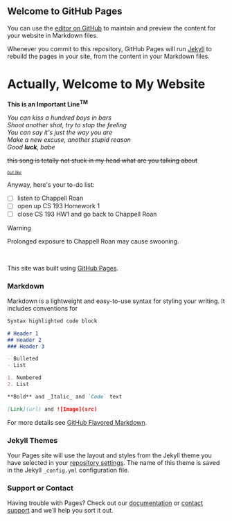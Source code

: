 ## Welcome to GitHub Pages

You can use the [editor on GitHub](https://github.com/kalutes/CS193_Fall18_Lab1/edit/master/index.md) to maintain and preview the content for your website in Markdown files.

Whenever you commit to this repository, GitHub Pages will run [Jekyll](https://jekyllrb.com/) to rebuild the pages in your site, from the content in your Markdown files.

# Actually, Welcome to My Website

**This is an Important Line<sup>TM</sup>**

_You can kiss a hundred boys in bars_  
_Shoot another shot, try to stop the feeling_  
_You can say it's just the way you are_  
_Make a new excuse, another stupid reason_  
_Good **luck**, babe_

~~this song is totally not stuck in my head what are you talking about~~

<sub><sup>_[but like](https://www.youtube.com/watch?v=VZ-oGLluGAc)_</sup></sub>


Anyway, here's your to-do list:
- [ ] listen to Chappell Roan
- [ ] open up  CS 193 Homework 1
- [ ] close CS 193 HW1 and go back to Chappell Roan

> [!WARNING]
> Prolonged exposure to Chappell Roan may cause swooning.

<br>

This site was built using [GitHub Pages](https://pages.github.com/).



### Markdown

Markdown is a lightweight and easy-to-use syntax for styling your writing. It includes conventions for

```markdown
Syntax highlighted code block

# Header 1
## Header 2
### Header 3

- Bulleted
- List

1. Numbered
2. List

**Bold** and _Italic_ and `Code` text

[Link](url) and ![Image](src)
```

For more details see [GitHub Flavored Markdown](https://guides.github.com/features/mastering-markdown/).

### Jekyll Themes

Your Pages site will use the layout and styles from the Jekyll theme you have selected in your [repository settings](https://github.com/kalutes/CS193_Fall18_Lab1/settings). The name of this theme is saved in the Jekyll `_config.yml` configuration file.

### Support or Contact

Having trouble with Pages? Check out our [documentation](https://help.github.com/categories/github-pages-basics/) or [contact support](https://github.com/contact) and we’ll help you sort it out.
